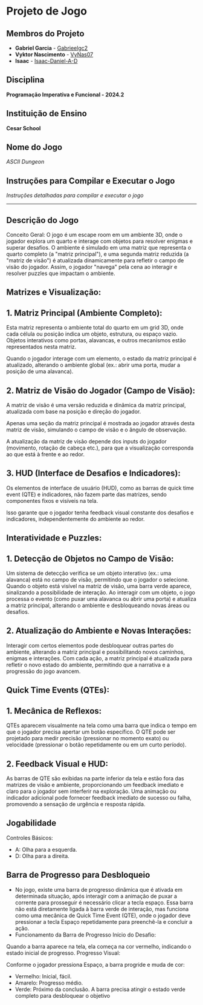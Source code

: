 # Projeto de Jogo

## Membros do Projeto
- **Gabriel Garcia** - [Gabrieelgc2](https://github.com/Gabrieelgc2)
- **Vyktor Nascimento** - [VyNas07](https://github.com/VyNas07/VyNas07)
- **Isaac** - [Isaac-Daniel-A-D](https://github.com/Isaac-Daniel-A-D)

## Disciplina
**Programação Imperativa e Funcional - 2024.2**

## Instituição de Ensino
**Cesar School**

## Nome do Jogo
*ASCII Dungeon*

## Instruções para Compilar e Executar o Jogo
*Instruções detalhadas para compilar e executar o jogo*

-------------------------------------------------------------------------------------------------------------------------------------------------------------------------------------------------------------------------------------------------------------------------------

## Descrição do Jogo

Conceito Geral: O jogo é um escape room em um ambiente 3D, onde o jogador explora um quarto e interage com objetos para resolver enigmas e superar desafios. O ambiente é simulado em uma matriz que representa o quarto completo (a "matriz principal"), e uma segunda matriz reduzida (a "matriz de visão") é atualizada dinamicamente para refletir o campo de visão do jogador. Assim, o jogador "navega" pela cena ao interagir e resolver puzzles que impactam o ambiente.

## Matrizes e Visualização:

## 1. Matriz Principal (Ambiente Completo):

Esta matriz representa o ambiente total do quarto em um grid 3D, onde cada célula ou posição indica um objeto, estrutura, ou espaço vazio. Objetos interativos como portas, alavancas, e outros mecanismos estão representados nesta matriz.

Quando o jogador interage com um elemento, o estado da matriz principal é atualizado, alterando o ambiente global (ex.: abrir uma porta, mudar a posição de uma alavanca).

## 2. Matriz de Visão do Jogador (Campo de Visão):

A matriz de visão é uma versão reduzida e dinâmica da matriz principal, atualizada com base na posição e direção do jogador.

Apenas uma seção da matriz principal é mostrada ao jogador através desta matriz de visão, simulando o campo de visão e o ângulo de observação.

A atualização da matriz de visão depende dos inputs do jogador (movimento, rotação de cabeça etc.), para que a visualização corresponda ao que está à frente e ao redor.

## 3. HUD (Interface de Desafios e Indicadores):

Os elementos de interface de usuário (HUD), como as barras de quick time event (QTE) e indicadores, não fazem parte das matrizes, sendo componentes fixos e visíveis na tela.

Isso garante que o jogador tenha feedback visual constante dos desafios e indicadores, independentemente do ambiente ao redor.

## Interatividade e Puzzles:

## 1. Detecção de Objetos no Campo de Visão:

Um sistema de detecção verifica se um objeto interativo (ex.: uma alavanca) está no campo de visão, permitindo que o jogador o selecione.
Quando o objeto está visível na matriz de visão, uma barra verde aparece, sinalizando a possibilidade de interação.
Ao interagir com um objeto, o jogo processa o evento (como puxar uma alavanca ou abrir uma porta) e atualiza a matriz principal, alterando o ambiente e desbloqueando novas áreas ou desafios.

## 2. Atualização do Ambiente e Novas Interações:

Interagir com certos elementos pode desbloquear outras partes do ambiente, alterando a matriz principal e possibilitando novos caminhos, enigmas e interações.
Com cada ação, a matriz principal é atualizada para refletir o novo estado do ambiente, permitindo que a narrativa e a progressão do jogo avancem.

## Quick Time Events (QTEs):

## 1. Mecânica de Reflexos:
QTEs aparecem visualmente na tela como uma barra que indica o tempo em que o jogador precisa apertar um botão específico.
O QTE pode ser projetado para medir precisão (pressionar no momento exato) ou velocidade (pressionar o botão repetidamente ou em um curto período).
## 2. Feedback Visual e HUD:
As barras de QTE são exibidas na parte inferior da tela e estão fora das matrizes de visão e ambiente, proporcionando um feedback imediato e claro para o jogador sem interferir na exploração.
Uma animação ou indicador adicional pode fornecer feedback imediato de sucesso ou falha, promovendo a sensação de urgência e resposta rápida.

## Jogabilidade
Controles Básicos:
- A: Olha para a esquerda.
- D: Olha para a direita.

## Barra de Progresso para Desbloqueio
- No jogo, existe uma barra de progresso dinâmica que é ativada em determinada situação, após interagir com a animação de puxar a corrente para prosseguir é necessário clicar a tecla espaço. Essa barra não está diretamente ligada à barra verde de interação, mas funciona como uma mecânica de Quick Time Event (QTE), onde o jogador deve pressionar a tecla Espaço repetidamente para preenchê-la e concluir a ação.
- Funcionamento da Barra de Progresso
Início do Desafio:

Quando a barra aparece na tela, ela começa na cor vermelho, indicando o estado inicial de progresso.
Progresso Visual:

Conforme o jogador pressiona Espaço, a barra progride e muda de cor:
- Vermelho: Inicial, fácil.
- Amarelo: Progresso médio.
- Verde: Próximo da conclusão.
A barra precisa atingir o estado verde completo para desbloquear o objetivo
